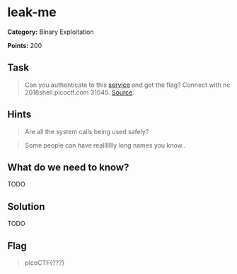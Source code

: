 # leak-me

**Category:** Binary Exploitation

**Points:** 200

## Task

> Can you authenticate to this [service](Files/auth) and get the flag? Connect with nc 2018shell.picoctf.com 31045. [Source](Files/auth.c). 


## Hints

> Are all the system calls being used safely?

> Some people can have reallllllly long names you know..


## What do we need to know?

TODO

## Solution

TODO

## Flag

> picoCTF{???}

 